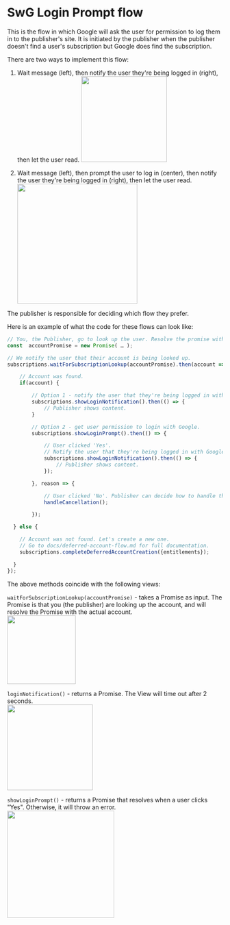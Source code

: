 <!---
Copyright 2018 The Subscribe with Google Authors. All Rights Reserved.

Licensed under the Apache License, Version 2.0 (the "License");
you may not use this file except in compliance with the License.
You may obtain a copy of the License at

     http://www.apache.org/licenses/LICENSE-2.0

Unless required by applicable law or agreed to in writing, software
distributed under the License is distributed on an "AS-IS" BASIS,
WITHOUT WARRANTIES OR CONDITIONS OF ANY KIND, either express or implied.
See the License for the specific language governing permissions and
limitations under the License.
-->


# SwG Login Prompt flow

This is the flow in which Google will ask the user for permission to log them in to the publisher's site. It is initiated by the publisher when the publisher doesn't find a user's subscription but Google does find the subscription.


There are two ways to implement this flow:


1. Wait message (left), then notify the user they're being logged in (right), then let the user read.
<img src="https://raw.githubusercontent.com/subscriptions-project/swg-js/main/docs/img/login_notification_flow.png" height="200px"></img>


2. Wait message (left), then prompt the user to log in (center), then notify the user they're being logged in (right), then let the user read.
<img src="https://raw.githubusercontent.com/subscriptions-project/swg-js/main/docs/img/login_prompt_flow_2.png" height="280px"></img>


The publisher is responsible for deciding which flow they prefer.


Here is an example of what the code for these flows can look like:

```js
// You, the Publisher, go to look up the user. Resolve the promise with an account (if it was found).
const  accountPromise = new Promise( … );

// We notify the user that their account is being looked up.
subscriptions.waitForSubscriptionLookup(accountPromise).then(account => {

    // Account was found.
    if(account) {

        // Option 1 - notify the user that they're being logged in with Google.
        subscriptions.showLoginNotification().then(() => {
            // Publisher shows content.
        }

        // Option 2 - get user permission to login with Google.
        subscriptions.showLoginPrompt().then(() => {

            // User clicked 'Yes'.
            // Notify the user that they're being logged in with Google.
            subscriptions.showLoginNotification().then(() => {
                // Publisher shows content.
            });

        }, reason => {

            // User clicked 'No'. Publisher can decide how to handle this situation.
            handleCancellation();

        });

  } else {

    // Account was not found. Let's create a new one.
    // Go to docs/deferred-account-flow.md for full documentation.
    subscriptions.completeDeferredAccountCreation({entitlements});

  }
});
```


The above methods coincide with the following views:

`waitForSubscriptionLookup(accountPromise)` - takes a Promise as input. The Promise is that you (the publisher) are looking up the account, and will resolve the Promise with the actual account.
<br/>
<img src="https://raw.githubusercontent.com/subscriptions-project/swg-js/main/docs/img/wait.png" height="160px"></img>
<br/>

`loginNotification()` - returns a Promise. The View will time out after 2 seconds.
<br/>
<img src="https://raw.githubusercontent.com/subscriptions-project/swg-js/main/docs/img/login_notification.png" height="200px"></img>
<br/>

`showLoginPrompt()` - returns a Promise that resolves when a user clicks "Yes". Otherwise, it will throw an error.
<br/>
<img src="https://raw.githubusercontent.com/subscriptions-project/swg-js/main/docs/img/login_prompt.png" height="250px"></img>

